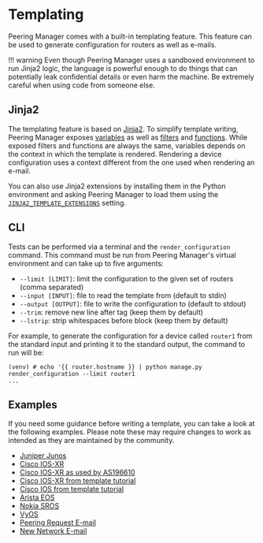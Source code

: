 # Templating

Peering Manager comes with a built-in templating feature. This feature can be
used to generate configuration for routers as well as e-mails.

!!! warning
    Even though Peering Manager uses a sandboxed environment to run Jinja2
    logic, the language is powerful enough to do things that can potentially
    leak confidential details or even harm the machine. Be extremely careful
    when using code from someone else.

## Jinja2

The templating feature is based on
[Jinja2](https://jinja.palletsprojects.com/). To simplify template writing,
Peering Manager exposes [variables](./jinja2/variables.md) as well as
[filters](./jinja2/filters.md) and [functions](./jinja2/functions.md).
While exposed filters and functions are always the same, variables depends on
the context in which the template is rendered. Rendering a device
configuration uses a context different from the one used when rendering an
e-mail.

You can also use Jinja2 extensions by installing them in the Python
environment and asking Peering Manager to load them using the
[`JINJA2_TEMPLATE_EXTENSIONS`](../configuration/system.md#jinja2_template_extensions)
setting.

## CLI

Tests can be performed via a terminal and the `render_configuration` command.
This command must be run from Peering Manager's virtual environment and can
take up to five arguments:

* `--limit [LIMIT]`: limit the configuration to the given set of routers
  (comma separated)
* `--input [INPUT]`: file to read the template from (default to stdin)
* `--output [OUTPUT]`: file to write the configuration to (default to stdout)
* `--trim`: remove new line after tag (keep them by default)
* `--lstrip`: strip whitespaces before block (keep them by default)

For example, to generate the configuration for a device called `router1` from
the standard input and printing it to the standard output, the command to run
will be:

```no-highlight
(venv) # echo '{{ router.hostname }} | python manage.py render_configuration --limit router1
...
```

## Examples

If you need some guidance before writing a template, you can take a look at
the following examples. Please note these may require changes to work as
intended as they are maintained by the community.

* [Juniper Junos](examples/juniper-junos.md)
* [Cisco IOS-XR](examples/cisco-iosxr.md)
* [Cisco IOS-XR as used by AS196610](examples/cisco-iosxr-as196610.md)
* [Cisco IOS-XR from template tutorial](examples/tutorial-cisco-iosxr.md)
* [Cisco IOS from template tutorial](examples/tutorial-cisco-ios.md)
* [Arista EOS](examples/arista-eos.md)
* [Nokia SROS](examples/nokia-sros.md)
* [VyOS](examples/tutorial-vyos.md)
* [Peering Request E-mail](examples/peering-request-email.md)
* [New Network E-mail](examples/new-network-email.md)
